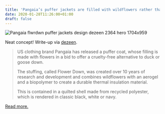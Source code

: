 ```yaml
---
title: 'Pangaia’s puffer jackets are filled with wildflowers rather than down'
date: 2020-01-28T11:26:00+01:00
draft: false
---
```


![Pangaia flwrdwn puffer jackets design dezeen 2364 hero 1704x959](https://cdn-blog.adafruit.com/uploads/2020/01/pangaia-flwrdwn-puffer-jackets-design_dezeen_2364_hero-1704x959-1.jpg "pangaia-flwrdwn-puffer-jackets-design_dezeen_2364_hero-1704x959.jpg")

Neat concept! Write-up via [dezeen](https://www.dezeen.com/2020/01/21/pangaia-flwrdwn-puffer-jackets-wildflower/).

> US clothing brand Pangaia has released a puffer coat, whose filling is made with flowers in a bid to offer a cruelty-free alternative to duck or goose down.
> 
> The stuffing, called Flower Down, was created over 10 years of research and development and combines wildflowers with an aerogel and a biopolymer to create a durable thermal insulation material.
> 
> This is contained in a quilted shell made from recycled polyester, which is rendered in classic black, white or navy.

[Read more.](https://www.dezeen.com/2020/01/21/pangaia-flwrdwn-puffer-jackets-wildflower/)
